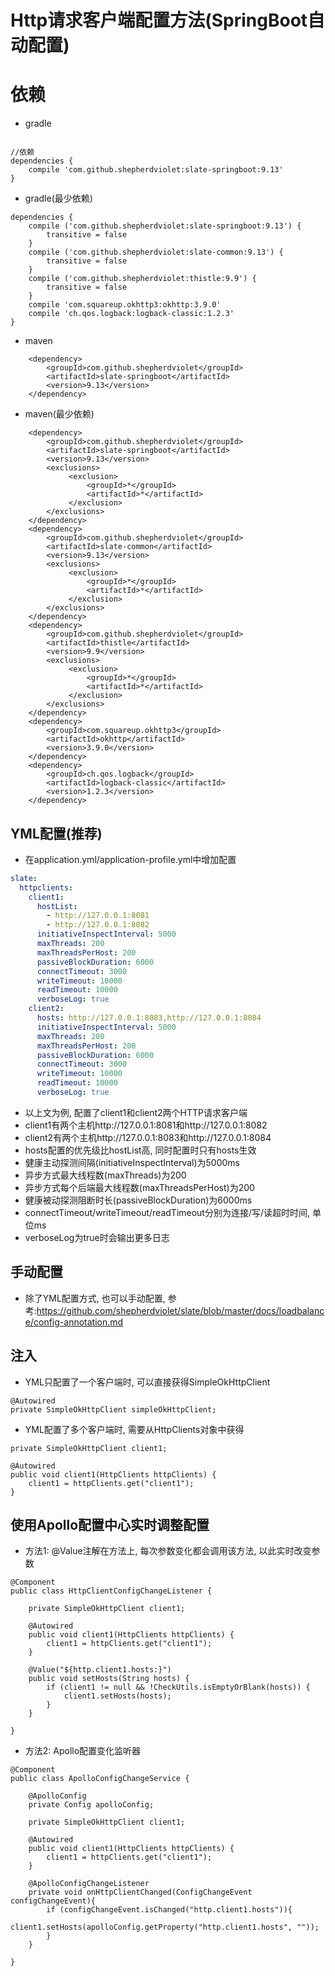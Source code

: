 # Http请求客户端配置方法(SpringBoot自动配置)

# 依赖

* gradle

```text

//依赖
dependencies {
    compile 'com.github.shepherdviolet:slate-springboot:9.13'
}
```

* gradle(最少依赖)

```text
dependencies {
    compile ('com.github.shepherdviolet:slate-springboot:9.13') {
        transitive = false
    }
    compile ('com.github.shepherdviolet:slate-common:9.13') {
        transitive = false
    }
    compile ('com.github.shepherdviolet:thistle:9.9') {
        transitive = false
    }
    compile 'com.squareup.okhttp3:okhttp:3.9.0'
    compile 'ch.qos.logback:logback-classic:1.2.3'
}
```

* maven

```maven
    <dependency>
        <groupId>com.github.shepherdviolet</groupId>
        <artifactId>slate-springboot</artifactId>
        <version>9.13</version>
    </dependency>
```

* maven(最少依赖)

```maven
    <dependency>
        <groupId>com.github.shepherdviolet</groupId>
        <artifactId>slate-springboot</artifactId>
        <version>9.13</version>
        <exclusions>
             <exclusion>
                 <groupId>*</groupId>
                 <artifactId>*</artifactId>
             </exclusion>
        </exclusions>
    </dependency>
    <dependency>
        <groupId>com.github.shepherdviolet</groupId>
        <artifactId>slate-common</artifactId>
        <version>9.13</version>
        <exclusions>
             <exclusion>
                 <groupId>*</groupId>
                 <artifactId>*</artifactId>
             </exclusion>
        </exclusions>
    </dependency>
    <dependency>
        <groupId>com.github.shepherdviolet</groupId>
        <artifactId>thistle</artifactId>
        <version>9.9</version>
        <exclusions>
             <exclusion>
                 <groupId>*</groupId>
                 <artifactId>*</artifactId>
             </exclusion>
        </exclusions>
    </dependency>
    <dependency>
        <groupId>com.squareup.okhttp3</groupId>
        <artifactId>okhttp</artifactId>
        <version>3.9.0</version>
    </dependency>
    <dependency>
        <groupId>ch.qos.logback</groupId>
        <artifactId>logback-classic</artifactId>
        <version>1.2.3</version>
    </dependency>
```

## YML配置(推荐)

* 在application.yml/application-profile.yml中增加配置

```yaml
slate:
  httpclients:
    client1:
      hostList:
        - http://127.0.0.1:8081
        - http://127.0.0.1:8082
      initiativeInspectInterval: 5000
      maxThreads: 200
      maxThreadsPerHost: 200
      passiveBlockDuration: 6000
      connectTimeout: 3000
      writeTimeout: 10000
      readTimeout: 10000
      verboseLog: true
    client2:
      hosts: http://127.0.0.1:8083,http://127.0.0.1:8084
      initiativeInspectInterval: 5000
      maxThreads: 200
      maxThreadsPerHost: 200
      passiveBlockDuration: 6000
      connectTimeout: 3000
      writeTimeout: 10000
      readTimeout: 10000
      verboseLog: true
```

* 以上文为例, 配置了client1和client2两个HTTP请求客户端
* client1有两个主机http://127.0.0.1:8081和http://127.0.0.1:8082
* client2有两个主机http://127.0.0.1:8083和http://127.0.0.1:8084
* hosts配置的优先级比hostList高, 同时配置时只有hosts生效
* 健康主动探测间隔(initiativeInspectInterval)为5000ms
* 异步方式最大线程数(maxThreads)为200
* 异步方式每个后端最大线程数(maxThreadsPerHost)为200
* 健康被动探测阻断时长(passiveBlockDuration)为6000ms
* connectTimeout/writeTimeout/readTimeout分别为连接/写/读超时时间, 单位ms
* verboseLog为true时会输出更多日志

## 手动配置

* 除了YML配置方式, 也可以手动配置, 参考:https://github.com/shepherdviolet/slate/blob/master/docs/loadbalance/config-annotation.md

## 注入

* YML只配置了一个客户端时, 可以直接获得SimpleOkHttpClient

```text
@Autowired
private SimpleOkHttpClient simpleOkHttpClient;
```

* YML配置了多个客户端时, 需要从HttpClients对象中获得

```text
private SimpleOkHttpClient client1;

@Autowired
public void client1(HttpClients httpClients) {
    client1 = httpClients.get("client1");
}
```

## 使用Apollo配置中心实时调整配置

* 方法1: @Value注解在方法上, 每次参数变化都会调用该方法, 以此实时改变参数

```text
@Component
public class HttpClientConfigChangeListener {

    private SimpleOkHttpClient client1;
    
    @Autowired
    public void client1(HttpClients httpClients) {
        client1 = httpClients.get("client1");
    }

    @Value("${http.client1.hosts:}")
    public void setHosts(String hosts) {
        if (client1 != null && !CheckUtils.isEmptyOrBlank(hosts)) {
            client1.setHosts(hosts);
        }
    }

}
```

* 方法2: Apollo配置变化监听器

```text
@Component
public class ApolloConfigChangeService {

    @ApolloConfig
    private Config apolloConfig;

    private SimpleOkHttpClient client1;
    
    @Autowired
    public void client1(HttpClients httpClients) {
        client1 = httpClients.get("client1");
    }

    @ApolloConfigChangeListener
    private void onHttpClientChanged(ConfigChangeEvent configChangeEvent){
        if (configChangeEvent.isChanged("http.client1.hosts")){
            client1.setHosts(apolloConfig.getProperty("http.client1.hosts", ""));
        }
    }

}
```
